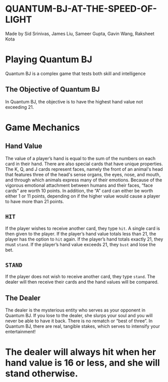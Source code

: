 # QUANTUM-BJ-AT-THE-SPEED-OF-LIGHT
Made by Sid Srinivas, James Liu, Sameer Gupta, Gavin Wang, Raksheet Kota

# Playing Quantum BJ

Quantum BJ is a complex game that tests both skill and intelligence

## The Objective of Quantum BJ
In Quantum BJ, the objective is to have the highest hand value not exceeding 21. 

# Game Mechanics

## Hand Value
The value of a player’s hand is equal to the sum of the numbers on each card in their hand. There are also special cards that have unique properties. The K, Q, and J cards represent faces, namely the front of an animal's head that features three of the head's sense organs, the eyes, nose, and mouth, and through which animals express many of their emotions. Because of the vigorous emotional attachment between humans and their faces, “face cards” are worth 10 points. In addition, the “A” card can either be worth either 1 or 11 points, depending on if the higher value would cause a player to have more than 21 points. 

## `HIT`
If the player wishes to receive another card, they type `hit`.  A single card is then given to the player. If the player’s hand value totals less than 21, the player has the option to `hit` again. If the player’s hand totals exactly 21, they must `stand`. If the player’s hand value exceeds 21, they `bust` and lose the bet.

## `STAND`
If the player does not wish to receive another card, they type `stand`. The dealer will then receive their cards and the hand values will be compared.

## The Dealer
The dealer is the mysterious entity who serves as your opponent in Quantum BJ. If you lose to the dealer, she slurps your soul and you will never be able to have it back. There is no rematch or “best of three”. In Quantum BJ, there are real, tangible stakes, which serves to intensify your entertainment!
 
# The dealer will always hit when her hand value is 16 or less, and she will stand otherwise. 
